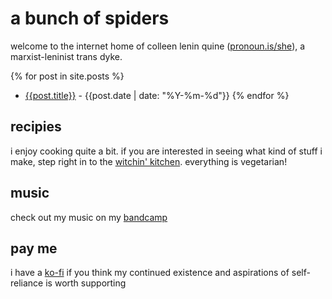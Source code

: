 # a bunch of spiders

welcome to the internet home of colleen lenin quine ([pronoun.is/she](https://pronoun.is/she)), a marxist-leninist trans dyke.

{% for post in site.posts %}
- [{{post.title}}]({{post.url}}) - {{post.date | date: "%Y-%m-%d"}}
{% endfor %}

## recipies

i enjoy cooking quite a bit. if you are interested in seeing what kind of stuff i make, step right in to the [witchin' kitchen](./recipes.md). everything is vegetarian!

## music

check out my music on my [bandcamp](https://clquine.bandcamp.com)

## pay me

i have a [ko-fi](https://ko-fi.com/neonpixii) if you think my continued existence and aspirations of self-reliance is worth supporting
